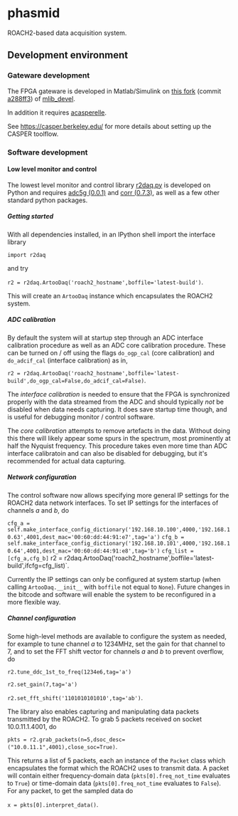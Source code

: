 # phasmid
ROACH2-based data acquisition system.

## Development environment

### Gateware development
The FPGA gateware is developed in Matlab/Simulink on [this fork](https://github.com/sma-wideband/mlib_devel) (commit [a288ff3](https://github.com/sma-wideband/mlib_devel/commit/a288ff331e933f312ff1c73956b1096ce323a772)) of [mlib_devel](https://github.com/casper-astro/mlib_devel).

In addition it requires [acasperelle](https://github.com/anyoung/acasperelle/blob/master/README.md).

See https://casper.berkeley.edu/ for more details about setting up the CASPER toolflow.

### Software development

#### Low level monitor and control
The lowest level monitor and control library [r2daq.py](https://github.com/project8/phasmid/blob/master/software/monctrl/r2daq.py) is developed on Python and requires [adc5g (0.0.1)](https://github.com/sma-wideband/adc_tests) and [corr (0.7.3)](https://pypi.python.org/pypi/corr/0.7.3), as well as a few other standard python packages.

##### Getting started
With all dependencies installed, in an IPython shell import the interface library

`import r2daq`

and try

`r2 = r2daq.ArtooDaq('roach2_hostname',boffile='latest-build')`.

This will create an `ArtooDaq` instance which encapsulates the ROACH2 system.

##### ADC calibration

By default the system will at startup step through an ADC interface calibration procedure as well as an ADC core calibration procedure. These can be turned on / off using the flags `do_ogp_cal` (core calibration) and `do_adcif_cal` (interface calibration) as in,

`r2 = r2daq.ArtooDaq('roach2_hostname',boffile='latest-build',do_ogp_cal=False,do_adcif_cal=False)`.

The *interface calibration* is needed to ensure that the FPGA is synchronized properly with the data streamed from the ADC and should typically *not* be disabled when data needs capturing. It does save startup time though, and is useful for debugging monitor / control software.

The *core calibration* attempts to remove artefacts in the data. Without doing this there will likely appear some spurs in the spectrum, most prominently at half the Nyquist frequency. This procedure takes even more time than ADC interface calibratoin and can also be disabled for debugging, but it's recommended for actual data capturing.

##### Network configuration

The control software now allows specifying more general IP settings for the ROACH2 data network interfaces. To set IP settings for the interfaces of channels *a* and *b*, do

`cfg_a = self.make_interface_config_dictionary('192.168.10.100',4000,'192.168.10.63',4001,dest_mac='00:60:dd:44:91:e7',tag='a')`
`cfg_b = self.make_interface_config_dictionary('192.168.10.101',4000,'192.168.10.64',4001,dest_mac='00:60:dd:44:91:e8',tag='b')`
`cfg_list = [cfg_a,cfg_b]`
r2 = r2daq.ArtooDaq('roach2_hostname',boffile='latest-build',ifcfg=cfg_list)`.

Currently the IP settings can only be configured at system startup (when calling `ArtooDaq.__init__` with `boffile` not equal to `None`). Future changes in the bitcode and software will enable the system to be reconfigured in a more flexible way.

##### Channel configuration

Some high-level methods are available to configure the system as needed, for example to tune channel *a* to 1234MHz, set the gain for that channel to 7, and to set the FFT shift vector for channels *a* and *b* to prevent overflow, do

`r2.tune_ddc_1st_to_freq(1234e6,tag='a')`

`r2.set_gain(7,tag='a')`

`r2.set_fft_shift('1101010101010',tag='ab')`.

The library also enables capturing and manipulating data packets transmitted by the ROACH2. To grab 5 packets received on socket 10.0.11.1.4001, do

`pkts = r2.grab_packets(n=5,dsoc_desc=("10.0.11.1",4001),close_soc=True)`.

This returns a list of 5 packets, each an instance of the `Packet` class which encapsulates the format which the ROACH2 uses to transmit data. A packet will contain either frequency-domain data (`pkts[0].freq_not_time` evaluates to `True`) or time-domain data (`pkts[0].freq_not_time` evaluates to `False`). For any packet, to get the sampled data do

`x = pkts[0].interpret_data()`.
